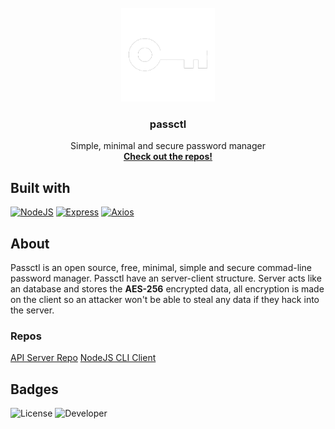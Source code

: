 <br />
<div align="center">
  <a href="https://github.com/othneildrew/Best-README-Template">
    <img src="assets/transperent.png" alt="logo" width="150" height="150">
  </a>

  <h3 align="center">passctl</h3>

  <p align="center">
    Simple, minimal and secure password manager
    <br />
    <a href="https://github.com/orgs/Awesome-Password-Manager/repositories"><strong>Check out the repos!</strong></a>
  </p>
</div>

## Built with
[![NodeJS][nodejs]][nodejs-url]
[![Express][express]][express-url]
[![Axios][axios]][axios-url]

## About
Passctl is an open source, free, minimal, simple and secure commad-line password manager. Passctl have an server-client structure.
Server acts like an database and stores the **AES-256** encrypted data, all encryption is made on the client
so an attacker won't be able to steal any data if they hack into the server. 

### Repos
[API Server Repo](https://github.com/passctl/server)
[NodeJS CLI Client](https://github.com/passctlr/node-client)

## Badges
![License][mit]
![Developer][dev]
<!-- [![Website][web]][web-url] -->

[nodejs]: https://img.shields.io/badge/nodejs-000000?style=for-the-badge&logo=nodedotjs&logoColor=success
[nodejs-url]: https://nodejs.org/en
[express]: https://img.shields.io/badge/express-000000?style=for-the-badge&logo=express&logoColor=yellow
[express-url]: http://expressjs.com/
[axios]: https://img.shields.io/badge/axios-000000?style=for-the-badge&logo=axios&logoColor=purple
[axios-url]: https://axios-http.com/
[mit]: https://img.shields.io/badge/License-MIT-000000?style=for-the-badge
[dev]: https://img.shields.io/badge/Developer-ngn-000000?style=for-the-badge
<!--
*** [web]: https://img.shields.io/badge/Website-Github-000000?style=for-the-badge
*** [web-url]: https://awesome-password-manager.github.io
-->
